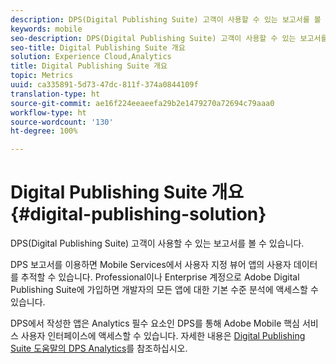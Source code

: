 ```yaml
---
description: DPS(Digital Publishing Suite) 고객이 사용할 수 있는 보고서를 볼 수 있습니다.
keywords: mobile
seo-description: DPS(Digital Publishing Suite) 고객이 사용할 수 있는 보고서를 볼 수 있습니다.
seo-title: Digital Publishing Suite 개요
solution: Experience Cloud,Analytics
title: Digital Publishing Suite 개요
topic: Metrics
uuid: ca335891-5d73-47dc-811f-374a0844109f
translation-type: ht
source-git-commit: ae16f224eeaeefa29b2e1479270a72694c79aaa0
workflow-type: ht
source-wordcount: '130'
ht-degree: 100%

---
```



# Digital Publishing Suite 개요 {#digital-publishing-solution}

DPS(Digital Publishing Suite) 고객이 사용할 수 있는 보고서를 볼 수 있습니다.

DPS 보고서를 이용하면 Mobile Services에서 사용자 지정 뷰어 앱의 사용자 데이터를 추적할 수 있습니다. Professional이나 Enterprise 계정으로 Adobe Digital Publishing Suite에 가입하면 개발자의 모든 앱에 대한 기본 수준 분석에 액세스할 수 있습니다.

DPS에서 작성한 앱은 Analytics 필수 요소인 DPS를 통해 Adobe Mobile 핵심 서비스 사용자 인터페이스에 액세스할 수 있습니다. 자세한 내용은 [Digital Publishing Suite 도움말의 DPS Analytics](https://helpx.adobe.com/kr/digital-publishing-suite/help/omniture-analytics.html)를 참조하십시오.